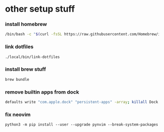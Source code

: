 # other setup stuff

### install homebrew 

```sh
/bin/bash -c "$(curl -fsSL https://raw.githubusercontent.com/Homebrew/install/HEAD/install.sh)"
```

### link dotfiles

```sh
./local/bin/link-dotfiles
```

### install brew stuff

```sh
brew bundle
```

### remove builtin apps from dock

```sh
defaults write "com.apple.dock" "persistent-apps" -array; killall Dock
```

### fix neovim

```
python3 -m pip install --user --upgrade pynvim --break-system-packages
```


